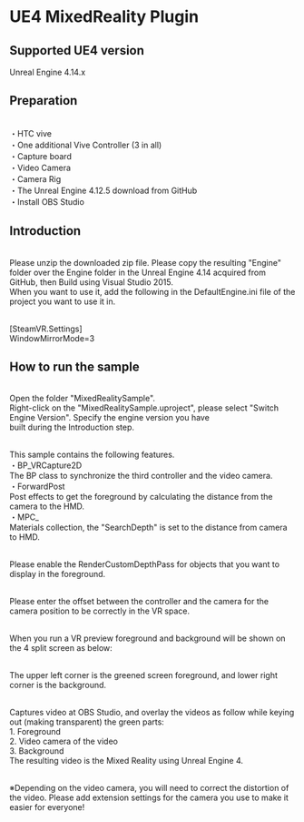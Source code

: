 # UE4 MixedReality Plugin

## Supported UE4 version

Unreal Engine 4.14.x

## Preparation
<br /> ・HTC vive
<br /> ・One additional Vive Controller (3 in all)
<br /> ・Capture board
<br /> ・Video Camera
<br /> ・Camera Rig
<br /> ・The Unreal Engine 4.12.5 download from GitHub
<br /> ・Install OBS Studio
## Introduction
<br /> Please unzip the downloaded zip file. Please copy the resulting "Engine" folder over the Engine folder in the Unreal Engine 4.14 acquired from GitHub, then Build using Visual Studio 2015. 
<br /> When you want to use it, add the following in the DefaultEngine.ini file of the project you want to use it in.
 
<br /> [SteamVR.Settings]
<br /> WindowMirrorMode=3

## How to run the sample
<br /> Open the folder "MixedRealitySample".
<br /> Right-click on the "MixedRealitySample.uproject", please select "Switch Engine Version". Specify the engine version you have <br /> built during the Introduction step.

<br /> This sample contains the following features.
<br /> ・BP_VRCapture2D
<br /> The BP class to synchronize the third controller and the video camera.
<br /> ・ForwardPost
<br /> Post effects to get the foreground by calculating the distance from the camera to the HMD.
<br /> ・MPC_
<br /> Materials collection, the "SearchDepth" is set to the distance from camera to HMD.


<br /> Please enable the RenderCustomDepthPass for objects that you want to display in the foreground.


<br /> Please enter the offset between the controller and the camera for the camera position to be correctly in the VR space.

<br /> When you run a VR preview foreground and background will be shown on the 4 split screen as below:

<br /> The upper left corner is the greened screen foreground, and lower right corner is the background.

<br /> Captures video at OBS Studio, and overlay the videos as follow while keying out (making transparent) the green parts:
<br /> 1. Foreground
<br /> 2. Video camera of the video
<br /> 3. Background
<br /> The resulting video is the Mixed Reality using Unreal Engine 4.

<br /> ※Depending on the video camera, you will need to correct the distortion of the video. Please add extension settings for the camera you use to make it easier for everyone!
